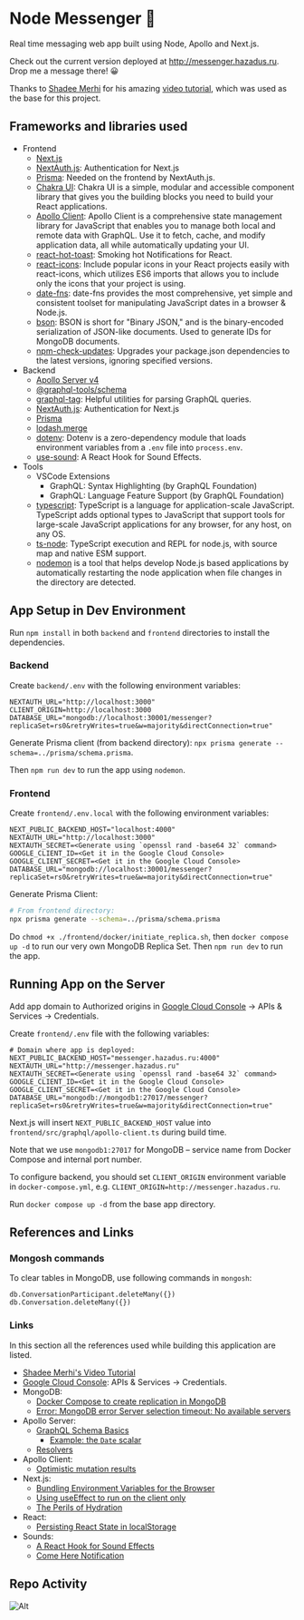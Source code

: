 # Node Messenger 💬

Real time messaging web app built using Node, Apollo and Next.js.

Check out the current version deployed at http://messenger.hazadus.ru. Drop me a message there! 😀

Thanks to [Shadee Merhi](https://github.com/shadeemerhi) for his amazing [video tutorial](https://www.youtube.com/watch?v=mj_Qe2jBYS4), which was used as the base for this project.

## Frameworks and libraries used

- Frontend
  - [Next.js](https://nextjs.org)
  - [NextAuth.js](https://next-auth.js.org): Authentication for Next.js
  - [Prisma](https://www.prisma.io/docs/getting-started/quickstart): Needed on the frontend by NextAuth.js.
  - [Chakra UI](https://chakra-ui.com/): Chakra UI is a simple, modular and accessible component library that gives you the building blocks you need to build your React applications.
  - [Apollo Client](https://www.apollographql.com/docs/react/get-started): Apollo Client is a comprehensive state management library for JavaScript that enables you to manage both local and remote data with GraphQL. Use it to fetch, cache, and modify application data, all while automatically updating your UI.
  - [react-hot-toast](https://www.npmjs.com/package/react-hot-toast): Smoking hot Notifications for React.
  - [react-icons](https://react-icons.github.io/react-icons/): Include popular icons in your React projects easily with react-icons, which utilizes ES6 imports that allows you to include only the icons that your project is using.
  - [date-fns](https://www.npmjs.com/package/date-fns): date-fns provides the most comprehensive, yet simple and consistent toolset for manipulating JavaScript dates in a browser & Node.js.
  - [bson](https://www.npmjs.com/package/bson): BSON is short for "Binary JSON," and is the binary-encoded serialization of JSON-like documents. Used to generate IDs for MongoDB documents.
  - [npm-check-updates](https://www.npmjs.com/package/npm-check-updates): Upgrades your package.json dependencies to the latest versions, ignoring specified versions.
- Backend
  - [Apollo Server v4](https://www.apollographql.com/docs/apollo-server/)
  - [@graphql-tools/schema](https://www.npmjs.com/package/@graphql-tools/schema)
  - [graphql-tag](https://www.npmjs.com/package/graphql-tag): Helpful utilities for parsing GraphQL queries.
  - [NextAuth.js](https://next-auth.js.org): Authentication for Next.js
  - [Prisma](https://www.prisma.io/docs/getting-started/quickstart)
  - [lodash.merge](https://www.npmjs.com/package/lodash.merge)
  - [dotenv](https://www.npmjs.com/package/dotenv): Dotenv is a zero-dependency module that loads environment variables from a `.env` file into `process.env`.
  - [use-sound](https://www.npmjs.com/package/use-sound): A React Hook for Sound Effects.
- Tools
  - VSCode Extensions
    - GraphQL: Syntax Highlighting (by GraphQL Foundation)
    - GraphQL: Language Feature Support (by GraphQL Foundation)
  - [typescript](https://www.npmjs.com/package/typescript): TypeScript is a language for application-scale JavaScript. TypeScript adds optional types to JavaScript that support tools for large-scale JavaScript applications for any browser, for any host, on any OS.
  - [ts-node](https://www.npmjs.com/package/ts-node): TypeScript execution and REPL for node.js, with source map and native ESM support.
  - [nodemon](https://www.npmjs.com/package/nodemon) is a tool that helps develop Node.js based applications by automatically restarting the node application when file changes in the directory are detected.

## App Setup in Dev Environment

Run `npm install` in both `backend` and `frontend` directories to install the dependencies.

### Backend

Create `backend/.env` with the following environment variables:

```
NEXTAUTH_URL="http://localhost:3000"
CLIENT_ORIGIN=http://localhost:3000
DATABASE_URL="mongodb://localhost:30001/messenger?replicaSet=rs0&retryWrites=true&w=majority&directConnection=true"
```

Generate Prisma client (from backend directory): `npx prisma generate --schema=../prisma/schema.prisma`.

Then `npm run dev` to run the app using `nodemon`.

### Frontend

Create `frontend/.env.local` with the following environment variables:

```
NEXT_PUBLIC_BACKEND_HOST="localhost:4000"
NEXTAUTH_URL="http://localhost:3000"
NEXTAUTH_SECRET=<Generate using `openssl rand -base64 32` command>
GOOGLE_CLIENT_ID=<Get it in the Google Cloud Console>
GOOGLE_CLIENT_SECRET=<Get it in the Google Cloud Console>
DATABASE_URL="mongodb://localhost:30001/messenger?replicaSet=rs0&retryWrites=true&w=majority&directConnection=true"
```

Generate Prisma Client:

```bash
# From frontend directory:
npx prisma generate --schema=../prisma/schema.prisma
```

Do `chmod +x ./frontend/docker/initiate_replica.sh`, then `docker compose up -d` to run our very own MongoDB Replica Set. Then `npm run dev` to run the app.

## Running App on the Server

Add app domain to Authorized origins in [Google Cloud Console](https://console.cloud.google.com/) -> APIs & Services -> Credentials.

Create `frontend/.env` file with the following variables:

```
# Domain where app is deployed:
NEXT_PUBLIC_BACKEND_HOST="messenger.hazadus.ru:4000"
NEXTAUTH_URL="http://messenger.hazadus.ru"
NEXTAUTH_SECRET=<Generate using `openssl rand -base64 32` command>
GOOGLE_CLIENT_ID=<Get it in the Google Cloud Console>
GOOGLE_CLIENT_SECRET=<Get it in the Google Cloud Console>
DATABASE_URL="mongodb://mongodb1:27017/messenger?replicaSet=rs0&retryWrites=true&w=majority&directConnection=true"
```

Next.js will insert `NEXT_PUBLIC_BACKEND_HOST` value into `frontend/src/graphql/apollo-client.ts` during build time.

Note that we use `mongodb1:27017` for MongoDB – service name from Docker Compose and internal port number.

To configure backend, you should set `CLIENT_ORIGIN` environment variable in `docker-compose.yml`, e.g. `CLIENT_ORIGIN=http://messenger.hazadus.ru`.

Run `docker compose up -d` from the base app directory.

## References and Links

### Mongosh commands

To clear tables in MongoDB, use following commands in `mongosh`:

```
db.ConversationParticipant.deleteMany({})
db.Conversation.deleteMany({})
```

### Links

In this section all the references used while building this application are listed.

- [Shadee Merhi's Video Tutorial](https://www.youtube.com/watch?v=mj_Qe2jBYS4)
- [Google Cloud Console](https://console.cloud.google.com/): APIs & Services -> Credentials.
- MongoDB:
  - [Docker Compose to create replication in MongoDB](https://stackoverflow.com/a/57293443/20197519)
  - [Error: MongoDB error Server selection timeout: No available servers](https://github.com/prisma/prisma/discussions/11929)
- Apollo Server:
  - [GraphQL Schema Basics](https://www.apollographql.com/docs/apollo-server/schema/schema)
    - [Example: the `Date` scalar](https://www.apollographql.com/docs/apollo-server/schema/custom-scalars/#:~:text=Example%3A%20The%20Date%20scalar)
  - [Resolvers](https://www.apollographql.com/docs/apollo-server/v3/data/resolvers)
- Apollo Client:
  - [Optimistic mutation results](https://www.apollographql.com/docs/react/performance/optimistic-ui/)
- Next.js:
  - [Bundling Environment Variables for the Browser](https://nextjs.org/docs/app/building-your-application/configuring/environment-variables#bundling-environment-variables-for-the-browser)
  - [Using useEffect to run on the client only](https://nextjs.org/docs/messages/react-hydration-error#solution-1-using-useeffect-to-run-on-the-client-only)
  - [The Perils of Hydration](https://www.joshwcomeau.com/react/the-perils-of-rehydration/)
- React:
  - [Persisting React State in localStorage](https://www.joshwcomeau.com/react/persisting-react-state-in-localstorage/)
- Sounds:
  - [A React Hook for Sound Effects](https://www.joshwcomeau.com/react/announcing-use-sound-react-hook/)
  - [Come Here Notification](https://notificationsounds.com/notification-sounds/come-here-notification)

## Repo Activity

![Alt](https://repobeats.axiom.co/api/embed/21c79b52d6fde99a0e41724deef17b2a9d67570d.svg "Repobeats analytics image")
